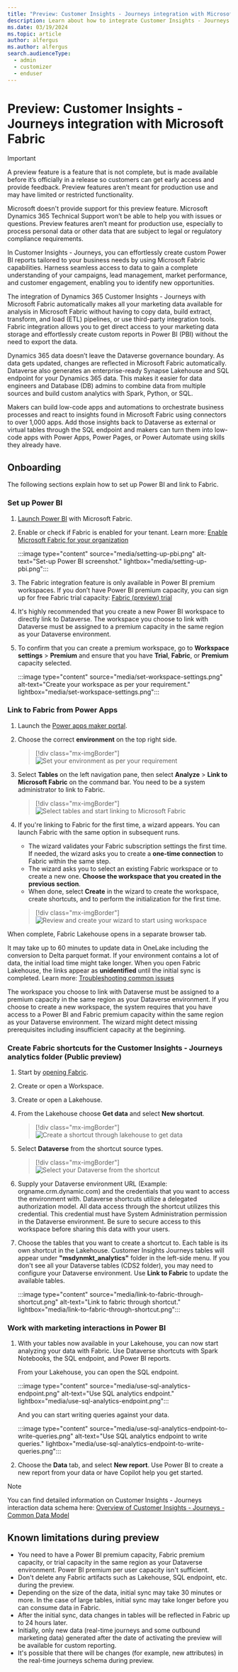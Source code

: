```yaml
---
title: "Preview: Customer Insights - Journeys integration with Microsoft Fabric"
description: Learn about how to integrate Customer Insights - Journeys with Microsoft Fabric.
ms.date: 03/19/2024
ms.topic: article
author: alfergus
ms.author: alfergus
search.audienceType: 
  - admin
  - customizer
  - enduser
---
```


# Preview: Customer Insights - Journeys integration with Microsoft Fabric

> [!IMPORTANT]
> A preview feature is a feature that is not complete, but is made available before it’s officially in a release so customers can get early access and provide feedback. Preview features aren’t meant for production use and may have limited or restricted functionality.
> 
> Microsoft doesn't provide support for this preview feature. Microsoft Dynamics 365 Technical Support won’t be able to help you with issues or questions. Preview features aren’t meant for production use, especially to process personal data or other data that are subject to legal or regulatory compliance requirements.

In Customer Insights - Journeys, you can effortlessly create custom Power BI reports tailored to your business needs by using Microsoft Fabric capabilities. Harness seamless access to data to gain a complete understanding of your campaigns, lead management, market performance, and customer engagement, enabling you to identify new opportunities.

The integration of Dynamics 365 Customer Insights - Journeys with Microsoft Fabric automatically makes all your marketing data available for analysis in Microsoft Fabric without having to copy data, build extract, transform, and load (ETL) pipelines, or use third-party integration tools. Fabric integration allows you to get direct access to your marketing data storage and effortlessly create custom reports in Power BI (PBI) without the need to export the data.

Dynamics 365 data doesn’t leave the Dataverse governance boundary. As data gets updated, changes are reflected in Microsoft Fabric automatically. Dataverse also generates an enterprise-ready Synapse Lakehouse and SQL endpoint for your Dynamics 365 data. This makes it easier for data engineers and Database (DB) admins to combine data from multiple sources and build custom analytics with Spark, Python, or SQL. 

Makers can build low-code apps and automations to orchestrate business processes and react to insights found in Microsoft Fabric using connectors to over 1,000 apps. Add those insights back to Dataverse as external or virtual tables through the SQL endpoint and makers can turn them into low-code apps with Power Apps, Power Pages, or Power Automate using skills they already have.

## Onboarding

The following sections explain how to set up Power BI and link to Fabric.

### Set up Power BI

1. [Launch Power BI](https://app.powerbi.com) with Microsoft Fabric.
1. Enable or check if Fabric is enabled for your tenant. Learn more: [Enable Microsoft Fabric for your organization](/fabric/admin/fabric-switch)

    :::image type="content" source="media/setting-up-pbi.png" alt-text="Set-up Power BI screenshot." lightbox="media/setting-up-pbi.png":::

1. The Fabric integration feature is only available in Power BI premium workspaces. If you don’t have Power BI premium capacity, you can sign up for free Fabric trial capacity: [Fabric (preview) trial](/fabric/get-started/fabric-trial)
1. It's highly recommended that you create a new Power BI workspace to directly link to Dataverse. The workspace you choose to link with Dataverse must be assigned to a premium capacity in the same region as your Dataverse environment.
1. To confirm that you can create a premium workspace, go to **Workspace settings** > **Premium** and ensure that you have **Trial**, **Fabric**, or **Premium** capacity selected.

    :::image type="content" source="media/set-workspace-settings.png" alt-text="Create your workspace as per your requirement." lightbox="media/set-workspace-settings.png":::

### Link to Fabric from Power Apps

1. Launch the [Power apps maker portal](https://make.preview.powerapps.com/).
1. Choose the correct **environment** on the top right side.

    > [!div class="mx-imgBorder"]
    > ![Set your environment as per your requirement](media/set-your-environment.png "Set your environment as per your requirement")

1. Select **Tables** on the left navigation pane, then select **Analyze** > **Link to Microsoft Fabric** on the command bar. You need to be a system administrator to link to Fabric.
 
    > [!div class="mx-imgBorder"]
    > ![Select tables and start linking to Microsoft Fabric](media/link-to-microsoft-fabric.png "Select tables and start linking to Microsoft Fabric")

1. If you're linking to Fabric for the first time, a wizard appears. You can launch Fabric with the same option in subsequent runs.
    - The wizard validates your Fabric subscription settings the first time. If needed, the wizard asks you to create a **one-time connection** to Fabric within the same step.
    - The wizard asks you to select an existing Fabric workspace or to create a new one. **Choose the workspace that you created in the previous section**.  
    - When done, select **Create** in the wizard to create the workspace, create shortcuts, and to perform the initialization for the first time.

    > [!div class="mx-imgBorder"]
    > ![Review and create your wizard to start using workspace](media/create-a-wizard-for-workspace.png "Review and create your wizard to start using workspace")

When complete, Fabric Lakehouse opens in a separate browser tab.

It may take up to 60 minutes to update data in OneLake including the conversion to Delta parquet format. If your environment contains a lot of data, the initial load time might take longer. When you open Fabric Lakehouse, the links appear as **unidentified** until the initial sync is completed. Learn more: [Troubleshooting common issues](/power-apps/maker/data-platform/azure-synapse-link-view-in-fabric#troubleshooting-common-issues)

The workspace you choose to link with Dataverse must be assigned to a premium capacity in the same region as your Dataverse environment. If you choose to create a new workspace, the system requires that you have access to a Power BI and Fabric premium capacity within the same region as your Dataverse environment. The wizard might detect missing prerequisites including insufficient capacity at the beginning.

### Create Fabric shortcuts for the Customer Insights - Journeys analytics folder (Public preview)

1. Start by [opening Fabric](https://app.fabric.microsoft.com).
1. Create or open a Workspace.
1. Create or open a Lakehouse.
1. From the Lakehouse choose **Get data** and select **New shortcut**.

    > [!div class="mx-imgBorder"]
    > ![Create a shortcut through lakehouse to get data](media/create-shortcut-from-lakehouse.png "Create a shortcut through lakehouse to get data")

1. Select **Dataverse** from the shortcut source types.

    > [!div class="mx-imgBorder"]
    > ![Select your Dataverse from the shortcut](media/select-your-dataverse.png "Select your Dataverse from the shortcut")

1. Supply your Dataverse environment URL (Example: orgname.crm.dynamic.com) and the credentials that you want to access the environment with.  Dataverse shortcuts utilize a delegated authorization model. All data access through the shortcut utilizes this credential. This credential must have System Administration permission in the Dataverse environment. Be sure to secure access to this workspace before sharing this data with your users.
1. Choose the tables that you want to create a shortcut to. Each table is its own shortcut in the Lakehouse. Customer Insights Journeys tables will appear under **"msdynmkt_analytics"** folder in the left-side menu. If you don't see all your Dataverse tables (CDS2 folder), you may need to configure your Dataverse environment. Use **Link to Fabric** to update the available tables.

    :::image type="content" source="media/link-to-fabric-through-shortcut.png" alt-text="Link to fabric through shortcut." lightbox="media/link-to-fabric-through-shortcut.png":::

### Work with marketing interactions in Power BI

1. With your tables now available in your Lakehouse, you can now start analyzing your data with Fabric. Use Dataverse shortcuts with Spark Notebooks, the SQL endpoint, and Power BI reports.

    From your Lakehouse, you can open the SQL endpoint.

    :::image type="content" source="media/use-sql-analytics-endpoint.png" alt-text="Use SQL analytics endpoint." lightbox="media/use-sql-analytics-endpoint.png":::

    And you can start writing queries against your data.

    :::image type="content" source="media/use-sql-analytics-endpoint-to-write-queries.png" alt-text="Use SQL analytics endpoint to write queries." lightbox="media/use-sql-analytics-endpoint-to-write-queries.png":::

1. Choose the **Data** tab, and select **New report**. Use Power BI to create a new report from your data or have Copilot help you get started.

> [!NOTE]
> You can find detailed information on Customer Insights - Journeys interaction data schema here: [Overview of Customer Insights - Journeys - Common Data Model](/common-data-model/schema/core/applicationcommon/foundationcommon/crmcommon/solutions/customerinsightsjourneys/overview)

## Known limitations during preview

- You need to have a Power BI premium capacity, Fabric premium capacity, or trial capacity in the same region as your Dataverse environment. Power BI premium per user capacity isn't sufficient.
- Don't delete any Fabric artifacts such as Lakehouse, SQL endpoint, etc. during the preview.
- Depending on the size of the data, initial sync may take 30 minutes or more. In the case of large tables, initial sync may take longer before you can consume data in Fabric. 
- After the initial sync, data changes in tables will be reflected in Fabric up to 24 hours later.
- Initially, only new data (real-time journeys and some outbound marketing data) generated after the date of activating the preview will be available for custom reporting. 
- It's possible that there will be changes (for example, new attributes) in the real-time journeys schema during preview. 

